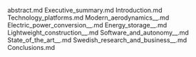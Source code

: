 abstract.md
Executive_summary.md
Introduction.md
Technology_platforms.md
Modern_aerodynamics__.md
Electric_power_conversion__.md
Energy_storage__.md
Lightweight_construction__.md
Software_and_autonomy__.md
State_of_the_art__.md
Swedish_research_and_business__.md
Conclusions.md